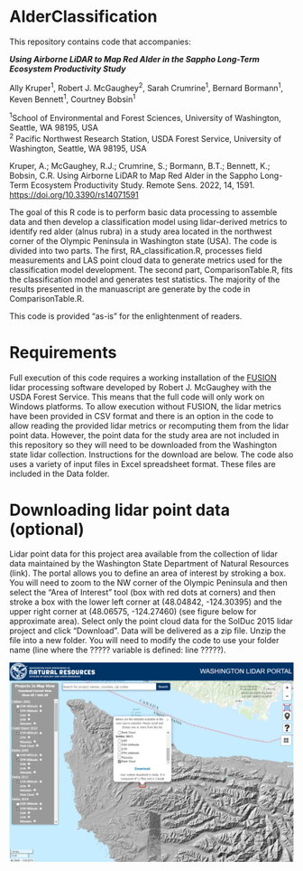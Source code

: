 
<!-- README.md is generated from README.Rmd. Please edit that file -->

# AlderClassification

<!-- badges: start -->
<!-- badges: end -->

This repository contains code that accompanies:

***Using Airborne LiDAR to Map Red Alder in the Sappho Long-Term
Ecosystem Productivity Study***

Ally Kruper<sup>1</sup>, Robert J. McGaughey<sup>2</sup>, Sarah
Crumrine<sup>1</sup>, Bernard Bormann<sup>1</sup>, Keven
Bennett<sup>1</sup>, Courtney Bobsin<sup>1</sup>

<sup>1</sup>School of Environmental and Forest Sciences, University of
Washington, Seattle, WA 98195, USA  
<sup>2</sup> Pacific Northwest Research Station, USDA Forest Service,
University of Washington, Seattle, WA 98195, USA

Kruper, A.; McGaughey, R.J.; Crumrine, S.; Bormann, B.T.; Bennett, K.;
Bobsin, C.R. Using Airborne LiDAR to Map Red Alder in the Sappho
Long-Term Ecosystem Productivity Study. Remote Sens. 2022, 14, 1591.
<https://doi.org/10.3390/rs14071591>

The goal of this R code is to perform basic data processing to assemble
data and then develop a classification model using lidar-derived metrics
to identify red alder (alnus rubra) in a study area located in the
northwest corner of the Olympic Peninsula in Washington state (USA). The
code is divided into two parts. The first, RA_classification.R,
processes field measurements and LAS point cloud data to generate
metrics used for the classification model development. The second part,
ComparisonTable.R, fits the classification model and generates test
statistics. The majority of the results presented in the manuascript are
generate by the code in ComparisonTable.R.

This code is provided “as-is” for the enlightenment of readers.

# Requirements

Full execution of this code requires a working installation of the
[FUSION](http://forsys.cfr.washington.edu/fusion/fusionlatest.html)
lidar processing software developed by Robert J. McGaughey with the USDA
Forest Service. This means that the full code will only work on Windows
platforms. To allow execution without FUSION, the lidar metrics have
been provided in CSV format and there is an option in the code to allow
reading the provided lidar metrics or recomputing them from the lidar
point data. However, the point data for the study area are not included
in this repository so they will need to be downloaded from the
Washington state lidar collection. Instructions for the download are
below. The code also uses a variety of input files in Excel spreadsheet
format. These files are included in the Data folder.

# Downloading lidar point data (optional)

Lidar point data for this project area available from the collection of
lidar data maintained by the Washington State Department of Natural
Resources (link). The portal allows you to define an area of interest by
stroking a box. You will need to zoom to the NW corner of the Olympic
Peninsula and then select the “Area of Interest” tool (box with red dots
at corners) and then stroke a box with the lower left corner at
(48.04842, -124.30395) and the upper right corner at (48.06575,
-124.27460) (see figure below for approximate area). Select only the
point cloud data for the SolDuc 2015 lidar project and click “Download”.
Data will be delivered as a zip file. Unzip the file into a new folder.
You will need to modify the code to use your folder name (line where the
????? variable is defined: line ?????).

![](README_files/WALidarPortal.png)
